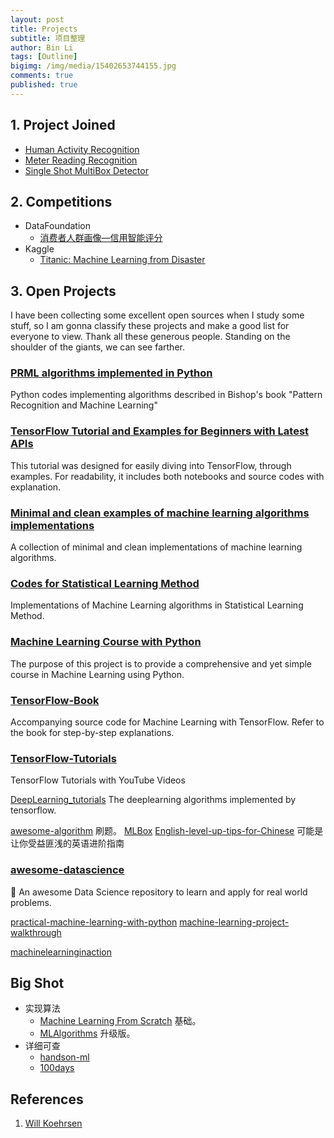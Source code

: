 ```yaml
---
layout: post
title: Projects
subtitle: 项目整理
author: Bin Li
tags: [Outline]
bigimg: /img/media/15402653744155.jpg
comments: true
published: true
---
```


## 1. Project Joined
* [Human Activity Recognition](https://binlidaily.github.io/2019-01-03-LSTM-Human-Activity-Recognition/)
* [Meter Reading Recognition](https://binlidaily.github.io/2019-01-20-meter-reading-recognition/)
* [Single Shot MultiBox Detector](https://binlidaily.github.io/2018-09-29-single-shot-multibox-detector/)

## 2. Competitions
* DataFoundation
    * [消费者人群画像—信用智能评分](https://binlidaily.github.io/2019-02-11-DF2019-%E6%B6%88%E8%B4%B9%E8%80%85%E4%BA%BA%E7%BE%A4%E7%94%BB%E5%83%8F-%E4%BF%A1%E7%94%A8%E6%99%BA%E8%83%BD%E8%AF%84%E5%88%86/)
* Kaggle
    * [Titanic: Machine Learning from Disaster](https://binlidaily.github.io/2018-08-30-kaggle-titanic/)

## 3. Open Projects
I have been collecting some excellent open sources when I study some stuff, so I am gonna classify these projects and make a good list for everyone to view. Thank all these generous people. Standing on the shoulder of the giants, we can see farther.

### [PRML algorithms implemented in Python](https://github.com//ctgk/PRML)

Python codes implementing algorithms described in Bishop's book "Pattern Recognition and Machine Learning"

### [TensorFlow Tutorial and Examples for Beginners with Latest APIs ](https://github.com/aymericdamien/TensorFlow-Examples)

This tutorial was designed for easily diving into TensorFlow, through examples. For readability, it includes both notebooks and source codes with explanation.

### [Minimal and clean examples of machine learning algorithms implementations](https://github.com/rushter/MLAlgorithms)

A collection of minimal and clean implementations of machine learning algorithms.

### [Codes for Statistical Learning Method](https://github.com/WenDesi/lihang_book_algorithm)

Implementations of Machine Learning algorithms in Statistical Learning Method.


### [Machine Learning Course with Python](https://github.com/machinelearningmindset/machine-learning-course)
The purpose of this project is to provide a comprehensive and yet simple course in Machine Learning using Python.

### [TensorFlow-Book](https://github.com/BinRoot/TensorFlow-Book)
Accompanying source code for Machine Learning with TensorFlow. Refer to the book for step-by-step explanations.

### [TensorFlow-Tutorials](https://github.com/Hvass-Labs/TensorFlow-Tutorials)
TensorFlow Tutorials with YouTube Videos

[DeepLearning_tutorials](https://github.com/xiaohu2015/DeepLearning_tutorials)
The deeplearning algorithms implemented by tensorflow.

[awesome-algorithm](https://github.com/apachecn/awesome-algorithm)
刷题。
[MLBox](https://github.com/PytLab/MLBox)
[English-level-up-tips-for-Chinese](https://github.com/byoungd/English-level-up-tips-for-Chinese)
可能是让你受益匪浅的英语进阶指南

### [awesome-datascience](https://github.com/bulutyazilim/awesome-datascience)
📝 An awesome Data Science repository to learn and apply for real world problems.

[practical-machine-learning-with-python](https://github.com/dipanjanS/practical-machine-learning-with-python)
[machine-learning-project-walkthrough](https://github.com/WillKoehrsen/machine-learning-project-walkthrough)


[machinelearninginaction](https://github.com/pbharrin/machinelearninginaction)


## Big Shot
* 实现算法
    * [Machine Learning From Scratch](https://github.com/eriklindernoren/ML-From-Scratch) 基础。
    * [MLAlgorithms](https://github.com/rushter/MLAlgorithms) 升级版。
* 详细可查
    * [handson-ml](https://github.com/ageron/handson-ml)
    * [100days](https://github.com/coells/100days)

## References
1. [Will Koehrsen](https://willk.online/projects/)